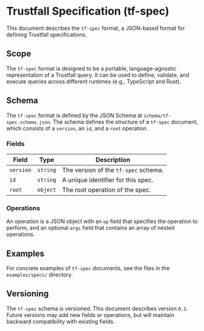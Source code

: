 # Trustfall Specification (tf-spec)

This document describes the `tf-spec` format, a JSON-based format for defining Trustfall specifications.

## Scope

The `tf-spec` format is designed to be a portable, language-agnostic representation of a Trustfall query. It can be used to define, validate, and execute queries across different runtimes (e.g., TypeScript and Rust).

## Schema

The `tf-spec` format is defined by the JSON Schema at `schema/tf-spec.schema.json`. The schema defines the structure of a `tf-spec` document, which consists of a `version`, an `id`, and a `root` operation.

### Fields

| Field     | Type      | Description                               |
|-----------|-----------|-------------------------------------------|
| `version` | `string`  | The version of the `tf-spec` schema.      |
| `id`      | `string`  | A unique identifier for this spec.        |
| `root`    | `object`  | The root operation of the spec.           |

### Operations

An operation is a JSON object with an `op` field that specifies the operation to perform, and an optional `args` field that contains an array of nested operations.

## Examples

For concrete examples of `tf-spec` documents, see the files in the `examples/specs/` directory.

## Versioning

The `tf-spec` schema is versioned. This document describes version `0.1`. Future versions may add new fields or operations, but will maintain backward compatibility with existing fields.
